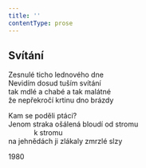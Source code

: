 ```yaml
---
title: ''
contentType: prose
---
```


## Svítání

Zesnulé ticho lednového dne  
Nevidím dosud tuším svítání  
tak mdlé a chabé a tak malátné  
že nepřekročí krtinu dno brázdy

Kam se poděli ptáci?  
Jenom straka ošálená bloudí od stromu  
             k stromu  
na jehnědách ji zlákaly zmrzlé slzy

1980
